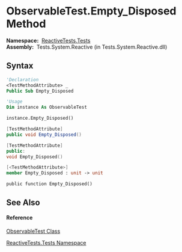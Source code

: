 # ObservableTest.Empty\_Disposed Method

**Namespace:**  [ReactiveTests.Tests](ReactiveTests.Tests\ReactiveTests.Tests.md)  
**Assembly:**  Tests.System.Reactive (in Tests.System.Reactive.dll)

## Syntax

```vb
'Declaration
<TestMethodAttribute> _
Public Sub Empty_Disposed
```

```vb
'Usage
Dim instance As ObservableTest

instance.Empty_Disposed()
```

```csharp
[TestMethodAttribute]
public void Empty_Disposed()
```

```c++
[TestMethodAttribute]
public:
void Empty_Disposed()
```

```fsharp
[<TestMethodAttribute>]
member Empty_Disposed : unit -> unit 
```

```jscript
public function Empty_Disposed()
```

## See Also

#### Reference

[ObservableTest Class](ObservableTest\ObservableTest.md)

[ReactiveTests.Tests Namespace](ReactiveTests.Tests\ReactiveTests.Tests.md)




